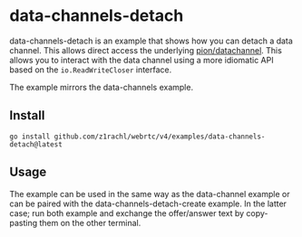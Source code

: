 # data-channels-detach
data-channels-detach is an example that shows how you can detach a data channel. This allows direct access the underlying [pion/datachannel](https://github.com/pion/datachannel). This allows you to interact with the data channel using a more idiomatic API based on the `io.ReadWriteCloser` interface.

The example mirrors the data-channels example.

## Install
```
go install github.com/z1rachl/webrtc/v4/examples/data-channels-detach@latest
```

## Usage
The example can be used in the same way as the data-channel example or can be paired with the data-channels-detach-create example. In the latter case; run both example and exchange the offer/answer text by copy-pasting them on the other terminal.
